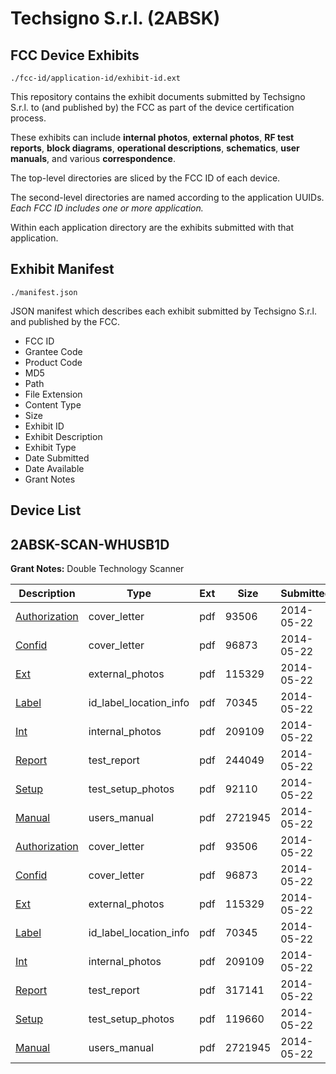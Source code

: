 # Techsigno S.r.l. (2ABSK)
## FCC Device Exhibits

```
./fcc-id/application-id/exhibit-id.ext
```

This repository contains the exhibit documents submitted by Techsigno S.r.l. to (and published by) the FCC as part of the device certification process.

These exhibits can include **internal photos**, **external photos**, **RF test reports**, **block diagrams**, **operational descriptions**, **schematics**, **user manuals**, and various **correspondence**.

The top-level directories are sliced by the FCC ID of each device.

The second-level directories are named according to the application UUIDs. *Each FCC ID includes one or more application.*

Within each application directory are the exhibits submitted with that application. 

## Exhibit Manifest

```
./manifest.json
```

JSON manifest which describes each exhibit submitted by Techsigno S.r.l. and published by the FCC.

- FCC ID
- Grantee Code
- Product Code
- MD5
- Path
- File Extension
- Content Type
- Size
- Exhibit ID
- Exhibit Description
- Exhibit Type
- Date Submitted
- Date Available
- Grant Notes

## Device List
## 2ABSK-SCAN-WHUSB1D
**Grant Notes:** Double Technology Scanner

| Description | Type | Ext | Size | Submitted | Available |
| ----------- | ---- | --- | ---- | --------- | --------- |
| [Authorization](2ABSK-SCAN-WHUSB1D/7807328263433d78c49f28fd5ef6d23e/2274875.pdf) | cover_letter | pdf | 93506 | 2014-05-22 | 2014-05-22 |
| [Confid](2ABSK-SCAN-WHUSB1D/7807328263433d78c49f28fd5ef6d23e/2274876.pdf) | cover_letter | pdf | 96873 | 2014-05-22 | 2014-05-22 |
| [Ext](2ABSK-SCAN-WHUSB1D/7807328263433d78c49f28fd5ef6d23e/2274877.pdf) | external_photos | pdf | 115329 | 2014-05-22 | 2014-05-22 |
| [Label](2ABSK-SCAN-WHUSB1D/7807328263433d78c49f28fd5ef6d23e/2274879.pdf) | id_label_location_info | pdf | 70345 | 2014-05-22 | 2014-05-22 |
| [Int](2ABSK-SCAN-WHUSB1D/7807328263433d78c49f28fd5ef6d23e/2274878.pdf) | internal_photos | pdf | 209109 | 2014-05-22 | 2014-05-22 |
| [Report](2ABSK-SCAN-WHUSB1D/7807328263433d78c49f28fd5ef6d23e/2274899.pdf) | test_report | pdf | 244049 | 2014-05-22 | 2014-05-22 |
| [Setup](2ABSK-SCAN-WHUSB1D/7807328263433d78c49f28fd5ef6d23e/2274900.pdf) | test_setup_photos | pdf | 92110 | 2014-05-22 | 2014-05-22 |
| [Manual](2ABSK-SCAN-WHUSB1D/7807328263433d78c49f28fd5ef6d23e/2274882.pdf) | users_manual | pdf | 2721945 | 2014-05-22 | 2014-05-22 |
| [Authorization](2ABSK-SCAN-WHUSB1D/e19ad5e1830b5109fff82e6d4a0b1ab7/2274875.pdf) | cover_letter | pdf | 93506 | 2014-05-22 | 2014-05-22 |
| [Confid](2ABSK-SCAN-WHUSB1D/e19ad5e1830b5109fff82e6d4a0b1ab7/2274876.pdf) | cover_letter | pdf | 96873 | 2014-05-22 | 2014-05-22 |
| [Ext](2ABSK-SCAN-WHUSB1D/e19ad5e1830b5109fff82e6d4a0b1ab7/2274877.pdf) | external_photos | pdf | 115329 | 2014-05-22 | 2014-05-22 |
| [Label](2ABSK-SCAN-WHUSB1D/e19ad5e1830b5109fff82e6d4a0b1ab7/2274879.pdf) | id_label_location_info | pdf | 70345 | 2014-05-22 | 2014-05-22 |
| [Int](2ABSK-SCAN-WHUSB1D/e19ad5e1830b5109fff82e6d4a0b1ab7/2274878.pdf) | internal_photos | pdf | 209109 | 2014-05-22 | 2014-05-22 |
| [Report](2ABSK-SCAN-WHUSB1D/e19ad5e1830b5109fff82e6d4a0b1ab7/2274880.pdf) | test_report | pdf | 317141 | 2014-05-22 | 2014-05-22 |
| [Setup](2ABSK-SCAN-WHUSB1D/e19ad5e1830b5109fff82e6d4a0b1ab7/2274881.pdf) | test_setup_photos | pdf | 119660 | 2014-05-22 | 2014-05-22 |
| [Manual](2ABSK-SCAN-WHUSB1D/e19ad5e1830b5109fff82e6d4a0b1ab7/2274882.pdf) | users_manual | pdf | 2721945 | 2014-05-22 | 2014-05-22 |
